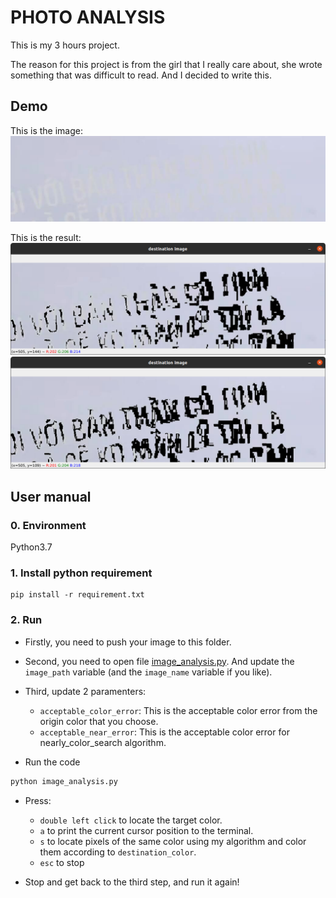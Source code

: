 # PHOTO ANALYSIS

This is my 3 hours project. 

The reason for this project is from the girl that I really care about, she wrote something that was difficult to read. And I decided to write this.

## Demo

This is the image:
![img1.png](./img1.png)

This is the result:
![demo-1.png](./demo/demo-1.png)
![demo-2.png](./demo/demo-2.png)

## User manual

### 0. Environment

Python3.7

### 1. Install python requirement

```basg
pip install -r requirement.txt
```

### 2. Run

- Firstly, you need to push your image to this folder.

- Second, you need to open file [image_analysis.py](./image_analysis.py). And update the `image_path` variable (and the `image_name` variable if you like).

- Third, update 2 paramenters:
    - `acceptable_color_error`: This is the acceptable color error from the origin color that you choose.
    - `acceptable_near_error`: This is the acceptable color error for nearly_color_search algorithm.

- Run the code

```bash
python image_analysis.py 
```

- Press:
    - `double left click` to locate the target color.
    - `a` to print the current cursor position to the terminal.
    - `s` to locate pixels of the same color using my algorithm and color them according to `destination_color`.
    - `esc` to stop

- Stop and get back to the third step, and run it again!
